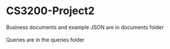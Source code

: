 # CS3200-Project2
Business documents and example JSON are in documents folder 
\
\
Queries are in the queries folder